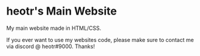 # heotr's Main Website
My main website made in HTML/CSS.

If you ever want to use my websites code, please make sure to contact me via discord @ heotr#9000. Thanks!

